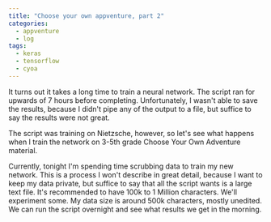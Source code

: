 ```yaml
---
title: "Choose your own appventure, part 2"
categories:
  - appventure
  - log
tags:
  - keras
  - tensorflow
  - cyoa
---
```


It turns out it takes a long time to train a neural network.  The script ran for upwards of 7 hours before completing.  Unfortunately, I wasn't able to save the results, because I didn't pipe any of the output to a file, but suffice to say the results were not great.  

The script was training on Nietzsche, however, so let's see what happens when I train the network on 3-5th grade Choose Your Own Adventure material.  

Currently, tonight I'm spending time scrubbing data to train my new network.  This is a process I won't describe in great detail, because I want to keep my data private, but suffice to say that all the script wants is a large text file.  It's recommended to have 100k to 1 Million characters.  We'll experiment some.  My data size is around 500k characters, mostly unedited.  We can run the script overnight and see what results we get in the morning.